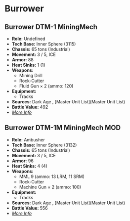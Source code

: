 # Burrower 

## Burrower DTM-1 MiningMech 

- **Role:** Undefined 
- **Tech Base:** Inner Sphere (3115) 
- **Chassis:** 65 tons (Industrial) 
- **Movement:** 3 / 5, ICE 
- **Armor:** 88 
- **Heat Sinks:** 1 (1) 
- **Weapons:** 
  - Mining Drill 
  - Rock-Cutter 
  - Fluid Gun × 2 (ammo: 120) 
- **Equipment:** 
  - Tracks 
- **Sources:** Dark Age , [Master Unit List](Master Unit List) 
- **Battle Value:** 492 
- [*More Info*](burrower/burrower_dtm-1_miningmech.md) 

## Burrower DTM-1M MiningMech MOD 

- **Role:** Ambusher 
- **Tech Base:** Inner Sphere (3132) 
- **Chassis:** 65 tons (Industrial) 
- **Movement:** 3 / 5, ICE 
- **Armor:** 96 
- **Heat Sinks:** 4 (4) 
- **Weapons:** 
  - MML 9 (ammo: 13 LRM, 11 SRM) 
  - Rock-Cutter 
  - Machine Gun × 2 (ammo: 100) 
- **Equipment:** 
  - Tracks 
- **Sources:** Dark Age , [Master Unit List](Master Unit List) 
- **Battle Value:** 556 
- [*More Info*](burrower/burrower_dtm-1m_miningmech_mod.md) 

